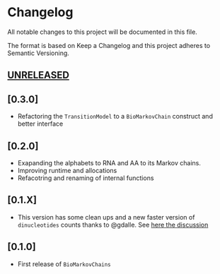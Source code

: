 # Changelog

All notable changes to this project will be documented in this file.

The format is based on Keep a Changelog and this project adheres to Semantic Versioning.

## [UNRELEASED](https://github.com/camilogarciabotero/GeneFinder.jl/compare/v0.0.10...main)

## [0.3.0]

- Refactoring the `TransitionModel` to a `BioMarkovChain` construct and better interface

## [0.2.0]

- Exapanding the alphabets to RNA and AA to its Markov chains.
- Improving runtime and allocations
- Refacotring and renaming of internal functions

## [0.1.X]

- This version has some clean ups and a new faster version of `dinucleotides` counts thanks to @gdalle. See [here the discussion](https://discourse.julialang.org/t/optimizing-dinucleotides-count-in-a-dna-sequence-type-longdna/101583/4?u=camilogarciabotero)
## [0.1.0]

- First release of `BioMarkovChains`
